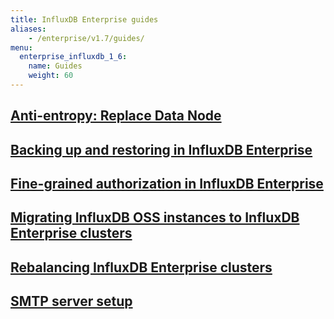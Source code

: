 ```yaml
---
title: InfluxDB Enterprise guides
aliases:
    - /enterprise/v1.7/guides/
menu:
  enterprise_influxdb_1_6:
    name: Guides
    weight: 60
---
```

## [Anti-entropy: Replace Data Node](/enterprise_influxdb/v1.7/guides/anti-entropy/)
## [Backing up and restoring in InfluxDB Enterprise](/enterprise_influxdb/v1.7/administration/backup-and-restore/)
## [Fine-grained authorization in InfluxDB Enterprise](/enterprise_influxdb/v1.7/guides/fine-grained-authorization/)
## [Migrating InfluxDB OSS instances to InfluxDB Enterprise clusters](/enterprise_influxdb/v1.7/guides/migration/)
## [Rebalancing InfluxDB Enterprise clusters](/enterprise_influxdb/v1.7/guides/rebalance/)
## [SMTP server setup](/enterprise_influxdb/v1.7/guides/smtp-server/)
